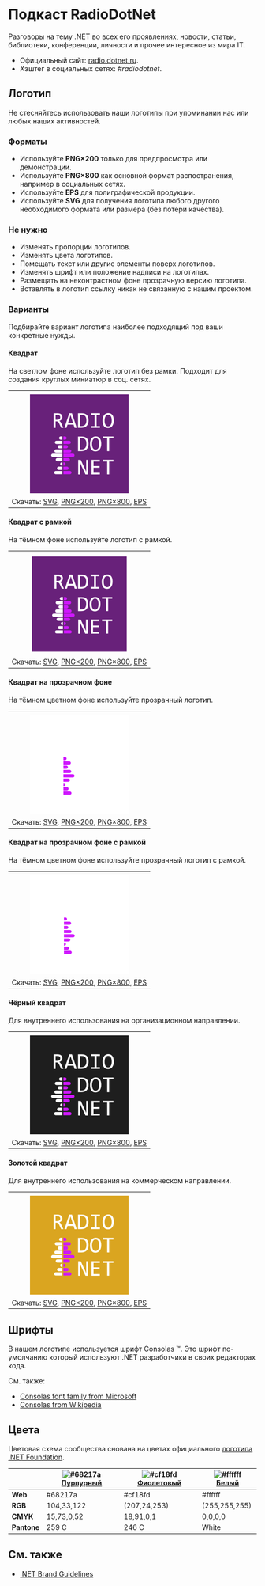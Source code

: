 ﻿# Подкаст RadioDotNet

Разговоры на тему .NET во всех его проявлениях, новости, статьи, библиотеки, конференции, личности и прочее интересное из мира IT.

- Официальный сайт: [radio.dotnet.ru](https://radio.dotnet.ru/).
- Хэштег в социальных сетях: _#radiodotnet_.

## Логотип

Не стесняйтесь использовать наши логотипы при упоминании нас или любых наших активностей.

### Форматы

- Используйте **PNG×200** только для предпросмотра или демонстрации.
- Используйте **PNG×800** как основной формат распостранения, например в социальных сетях.
- Используйте **EPS** для полиграфической продукции.
- Используйте **SVG** для получения логотипа любого другого необходимого формата или размера (без потери качества).

### Не нужно

- Изменять пропорции логотипов.
- Изменять цвета логотипов.
- Помещать текст или другие элементы поверх логотипов.
- Изменять шрифт или положение надписи на логотипах.
- Размещать на неконтрастном фоне прозрачную версию логотипа.
- Вставлять в логотип ссылку никак не связанную с нашим проектом.

### Варианты

Подбирайте вариант логотипа наиболее подходящий под ваши конкретные нужды.

#### Квадрат

На светлом фоне используйте логотип без рамки. Подходит для создания круглых миниатюр в соц. сетях.

|       |
| :---: |
|       |
| ![Квадрат](radiodotnet-logo-squared-200.png) |
| Скачать: [SVG](https://raw.githubusercontent.com/DotNetRu/BrandBook/master/Logo/Radio/radiodotnet-logo-squared.svg), [PNG×200](https://raw.githubusercontent.com/DotNetRu/BrandBook/master/Logo/Radio/radiodotnet-logo-squared-200.png), [PNG×800](https://raw.githubusercontent.com/DotNetRu/BrandBook/master/Logo/Radio/radiodotnet-logo-squared-800.png), [EPS](https://raw.githubusercontent.com/DotNetRu/BrandBook/master/Logo/Radio/radiodotnet-logo-squared.eps) |

#### Квадрат с рамкой

На тёмном фоне используйте логотип с рамкой.

|       |
| :---: |
|       |
| ![Квадрат с рамкой](radiodotnet-logo-squared-bordered-200.png) |
| Скачать: [SVG](https://raw.githubusercontent.com/DotNetRu/BrandBook/master/Logo/Radio/radiodotnet-logo-squared-bordered.svg), [PNG×200](https://raw.githubusercontent.com/DotNetRu/BrandBook/master/Logo/Radio/radiodotnet-logo-squared-bordered-200.png), [PNG×800](https://raw.githubusercontent.com/DotNetRu/BrandBook/master/Logo/Radio/radiodotnet-logo-squared-bordered-800.png), [EPS](https://raw.githubusercontent.com/DotNetRu/BrandBook/master/Logo/Radio/radiodotnet-logo-squared-bordered.eps) |

#### Квадрат на прозрачном фоне

На тёмном цветном фоне используйте прозрачный логотип.

|       |
| :---: |
|       |
| ![Квадрат на прозрачном фоне](radiodotnet-logo-squared-white-200.png) |
| Скачать: [SVG](https://raw.githubusercontent.com/DotNetRu/BrandBook/master/Logo/Radio/radiodotnet-logo-squared-white.svg), [PNG×200](https://raw.githubusercontent.com/DotNetRu/BrandBook/master/Logo/Radio/radiodotnet-logo-squared-white-200.png), [PNG×800](https://raw.githubusercontent.com/DotNetRu/BrandBook/master/Logo/Radio/radiodotnet-logo-squared-white-800.png), [EPS](https://raw.githubusercontent.com/DotNetRu/BrandBook/master/Logo/Radio/radiodotnet-logo-squared-white.eps) |

#### Квадрат на прозрачном фоне с рамкой

На тёмном цветном фоне используйте прозрачный логотип с рамкой.

|       |
| :---: |
|       |
| ![Квадрат на прозрачном фоне с рамкой](radiodotnet-logo-squared-white-bordered-200.png) |
| Скачать: [SVG](https://raw.githubusercontent.com/DotNetRu/BrandBook/master/Logo/Radio/radiodotnet-logo-squared-white-bordered.svg), [PNG×200](https://raw.githubusercontent.com/DotNetRu/BrandBook/master/Logo/Radio/radiodotnet-logo-squared-white-bordered-200.png), [PNG×800](https://raw.githubusercontent.com/DotNetRu/BrandBook/master/Logo/Radio/radiodotnet-logo-squared-white-bordered-800.png), [EPS](https://raw.githubusercontent.com/DotNetRu/BrandBook/master/Logo/Radio/radiodotnet-logo-squared-white-bordered.eps) |

#### Чёрный квадрат

Для внутреннего использования на организационном направлении.

|       |
| :---: |
|       |
| ![Чёрный квадрат](radiodotnet-logo-squared-black-200.png) |
| Скачать: [SVG](https://raw.githubusercontent.com/DotNetRu/BrandBook/master/Logo/Radio/radiodotnet-logo-squared-black.svg), [PNG×200](https://raw.githubusercontent.com/DotNetRu/BrandBook/master/Logo/Radio/radiodotnet-logo-squared-black-200.png), [PNG×800](https://raw.githubusercontent.com/DotNetRu/BrandBook/master/Logo/Radio/radiodotnet-logo-squared-black-800.png), [EPS](https://raw.githubusercontent.com/DotNetRu/BrandBook/master/Logo/Radio/radiodotnet-logo-squared-black.eps) |

#### Золотой квадрат

Для внутреннего использования на коммерческом направлении.

|       |
| :---: |
|       |
| ![Золотой квадрат](radiodotnet-logo-squared-gold-200.png) |
| Скачать: [SVG](https://raw.githubusercontent.com/DotNetRu/BrandBook/master/Logo/Radio/radiodotnet-logo-squared-gold.svg), [PNG×200](https://raw.githubusercontent.com/DotNetRu/BrandBook/master/Logo/Radio/radiodotnet-logo-squared-gold-200.png), [PNG×800](https://raw.githubusercontent.com/DotNetRu/BrandBook/master/Logo/Radio/radiodotnet-logo-squared-gold-800.png), [EPS](https://raw.githubusercontent.com/DotNetRu/BrandBook/master/Logo/Radio/radiodotnet-logo-squared-gold.eps) |

## Шрифты

В нашем логотипе используется шрифт Consolas ™. Это шрифт по-умолчанию который используют .NET разработчики в своих редакторах кода.

См. также:

- [Consolas font family from Microsoft](https://docs.microsoft.com/en-us/typography/font-list/consolas)
- [Consolas from Wikipedia](https://en.wikipedia.org/wiki/Consolas)

## Цвета

Цветовая схема сообщества снована на цветах официального [логотипа .NET Foundation](https://github.com/dotnet/swag/tree/master/logo).

|             | ![#68217a](https://placehold.it/15/68217a/ffffff?text=+) [Пурпурный](https://www.color-hex.com/color/68217a) | ![#cf18fd](https://placehold.it/15/cf18fd/ffffff?text=+) [Фиолетовый](https://www.color-hex.com/color/cf18fd) | ![#ffffff](https://placehold.it/15/ffffff/ffffff?text=+) [Белый](https://www.color-hex.com/color/ffffff) |
| ----------- | ---------- | ------------ | ------------- |
| **Web**     | #68217a    | #cf18fd      | #ffffff       |
| **RGB**     | 104,33,122 | (207,24,253) | (255,255,255) |
| **CMYK**    | 15,73,0,52 | 18,91,0,1    | 0,0,0,0       |
| **Pantone** | 259 C      | 246 C        | White         |

## См. также

- [.NET Brand Guidelines](https://github.com/dotnet/brand)


